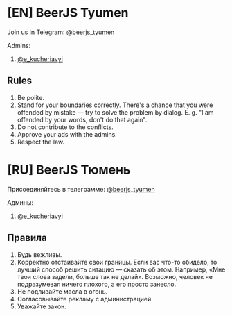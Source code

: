 # [EN] BeerJS Tyumen

Join us in Telegram: [@beerjs_tyumen](https://t.me/beerjs_tyumen)

Admins:
1. [@e_kucheriavyi](https://t.me/e_kucheriavyi)

## Rules

1. Be polite.
2. Stand for your boundaries correctly. There's a chance that you were offended by mistake — try to solve the problem by dialog.
E. g. "I am offended by your words, don't do that again".
3. Do not contribute to the conflicts.
4. Approve your ads with the admins.
5. Respect the law.

# [RU] BeerJS Тюмень

Присоединяйтесь в телеграмме: [@beerjs_tyumen](https://t.me/beerjs_tyumen)

Админы:
1. [@e_kucheriavyi](https://t.me/e_kucheriavyi)

## Правила

1. Будь вежливы.
2. Корректно отстаивайте свои границы. Если вас что-то обидело, то лучший способ решить ситацию — сказать об этом.
Например, «Мне твои слова задели, больше так не делай». Возможно, человек не подразумевал ничего плохого, а его просто занесло.
3. Не подливайте масла в огонь.
4. Согласовывайте рекламу с администрацией.
5. Уважайте закон.

